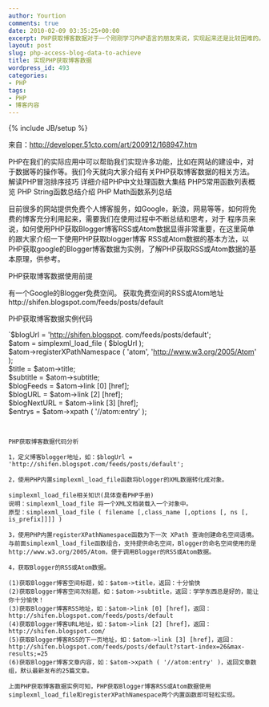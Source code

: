 ```yaml
---
author: Yourtion
comments: true
date: 2010-02-09 03:35:25+00:00
excerpt: PHP获取博客数据对于一个刚刚学习PHP语言的朋友来说，实现起来还是比较困难的。希望通过对本文的解读，大家能充分掌握这一知识。
layout: post
slug: php-access-blog-data-to-achieve
title: 实现PHP获取博客数据
wordpress_id: 493
categories:
- PHP
tags:
- PHP
- 博客内容
---
```

{% include JB/setup %}

来自：http://developer.51cto.com/art/200912/168947.htm

PHP在我们的实际应用中可以帮助我们实现许多功能，比如在网站的建设中，对于数据等的操作等。我们今天就向大家介绍有关PHP获取博客数据的相关方法。
解读PHP冒泡排序技巧
详细介绍PHP中文处理函数大集结
PHP5常用函数列表概览
PHP String函数总结介绍
PHP Math函数系列总结


目前很多的网站提供免费个人博客服务，如Google，新浪，网易等等，如何将免费的博客充分利用起来，需要我们在使用过程中不断总结和思考，对于 程序员来说，如何使用PHP获取Blogger博客RSS或Atom数据显得非常重要，在这里简单的跟大家介绍一下使用PHP获取blogger博客 RSS或Atom数据的基本方法，以PHP获取google的Blogger博客数据为实例，了解PHP获取RSS或Atom数据的基本原理，供参考。

PHP获取博客数据使用前提

有一个Google的Blogger免费空间。
获取免费空间的RSS或Atom地址http://shifen.blogspot.com/feeds/posts/default

PHP获取博客数据实例代码

`$blogUrl = 'http://shifen.blogspot.
com/feeds/posts/default';   
$atom = simplexml_load_file ( $blogUrl );   
$atom->registerXPathNamespace (
 'atom', 'http://www.w3.org/2005/Atom' );   
$title = $atom->title;   
$subtitle = $atom->subtitle;   
$blogFeeds = $atom->link [0] [href];   
$blogURL = $atom->link [2] [href];   
$blogNextURL = $atom->link [3] [href];   
$entrys = $atom->xpath ( '//atom:entry' );  
```


PHP获取博客数据代码分析

1，定义博客blogger地址，如：$blogUrl = 'http://shifen.blogspot.com/feeds/posts/default';

2，使用PHP内置simplexml_load_file函数将blogger的XML数据转化成对象。

simplexml_load_file相关知识(具体查看PHP手册)
说明：simplexml_load_file 将一个XML文档装载入一个对象中。
原型：simplexml_load_file ( filename [,class_name [,options [, ns [, is_prefix]]]] )

3，使用PHP内置registerXPathNamespace函数为下一次 XPath 查询创建命名空间语境。与前面simplexml_load_file函数组合，支持提供命名空间，Blogger的命名空间使用的是http://www.w3.org/2005/Atom，便于调用Blogger的RSS或Atom数据。

4，获取Blogger的RSS或Atom数据。

(1)获取Blogger博客空间标题，如：$atom->title，返回：十分愉快
(2)获取Blogger博客空间次标题，如：$atom->subtitle，返回：学学东西总是好的，能让你十分愉快！
(3)获取Blogger博客RSS地址，如：$atom->link [0] [href]，返回：http://shifen.blogspot.com/feeds/posts/default
(4)获取Blogger博客URL地址，如：$atom->link [2] [href]，返回：http://shifen.blogspot.com/
(5)获取Blogger博客RSS的下一页地址，如：$atom->link [3] [href]，返回：http://shifen.blogspot.com/feeds/posts/default?start-index=26&max-results;=25
(6)获取Blogger博客文章内容，如：$atom->xpath ( '//atom:entry' )，返回文章数组，默认最新发布的25篇文章。

上面PHP获取博客数据实例可知，PHP获取Blogger博客RSS或Atom数据使用simplexml_load_file和registerXPathNamespace两个内置函数即可轻松实现。
